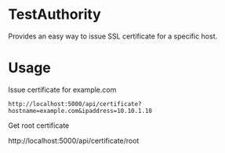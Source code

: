 # TestAuthority

Provides an easy way to issue SSL certificate for a specific host.

# Usage

Issue certificate for example.com

`http://localhost:5000/api/certificate?hostname=example.com&ipaddress=10.10.1.10`

Get root certificate

http://localhost:5000/api/certificate/root
